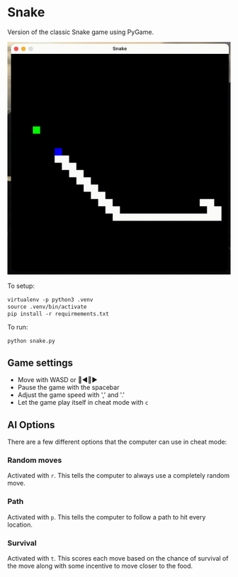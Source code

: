 # Snake
Version of the classic Snake game using PyGame.

![Screenshot of the game](snake.gif)

To setup:
```
virtualenv -p python3 .venv
source .venv/bin/activate
pip install -r requirmements.txt
```

To run:
```
python snake.py
```

## Game settings
- Move with WASD or 🔼◀️🔽▶️
- Pause the game with the spacebar
- Adjust the game speed with ',' and '.'
- Let the game play itself in cheat mode with `c`

## AI Options
There are a few different options that the computer can use in cheat mode:

### Random moves
Activated with `r`. This tells the computer to always use a completely random move.

### Path
Activated with `p`. This tells the computer to follow a path to hit every location.

### Survival
Activated with `t`. This scores each move based on the chance of survival of the move along with some incentive to move closer to the food.
